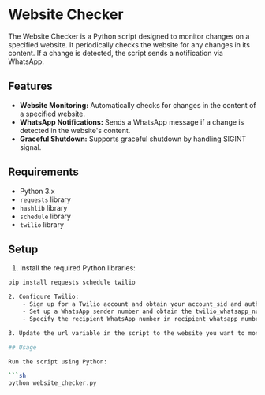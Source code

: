 # Website Checker

The Website Checker is a Python script designed to monitor changes on a specified website. It periodically checks the website for any changes in its content. If a change is detected, the script sends a notification via WhatsApp.

## Features

- **Website Monitoring:** Automatically checks for changes in the content of a specified website.
- **WhatsApp Notifications:** Sends a WhatsApp message if a change is detected in the website's content.
- **Graceful Shutdown:** Supports graceful shutdown by handling SIGINT signal.

## Requirements

- Python 3.x
- `requests` library
- `hashlib` library
- `schedule` library
- `twilio` library

## Setup

1. Install the required Python libraries:

```sh
pip install requests schedule twilio

2. Configure Twilio:
    - Sign up for a Twilio account and obtain your account_sid and auth_token.
    - Set up a WhatsApp sender number and obtain the twilio_whatsapp_number.
    - Specify the recipient WhatsApp number in recipient_whatsapp_number.

3. Update the url variable in the script to the website you want to monitor.

## Usage

Run the script using Python:

```sh
python website_checker.py